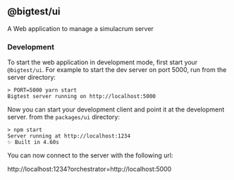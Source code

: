## @bigtest/ui

A Web application to manage a simulacrum server

### Development

To start the web application in development mode, first start your `@bigtest/ui`. For example to start the dev server on port 5000, run from the server directory:

``` shell
> PORT=5000 yarn start
Bigtest server running on http://localhost:5000
```

Now you can start your development client and point it at the development server. from the `packages/ui` directory:

```
> npm start
Server running at http://localhost:1234
✨ Built in 4.60s
```

You can now connect to the server with the following url:

http://localhost:1234?orchestrator=http://localhost:5000
